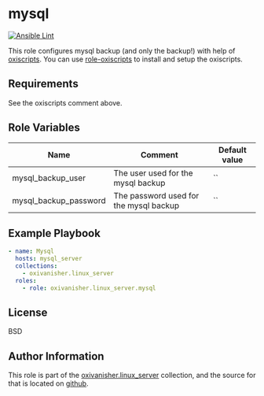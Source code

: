 mysql
=========
[![Ansible Lint](https://github.com/oxivanisher/role-mysql/actions/workflows/ansible-lint.yml/badge.svg)](https://github.com/oxivanisher/role-mysql/actions/workflows/ansible-lint.yml)

This role configures mysql backup (and only the backup!) with help of [oxiscripts](https://github.com/oxivanisher/oxiscripts). You can use [role-oxiscripts](https://github.com/oxivanisher/role-oxiscripts) to install and setup the oxiscripts.

Requirements
------------

See the oxiscripts comment above.

Role Variables
--------------

| Name                  | Comment                                | Default value |
|-----------------------|----------------------------------------|---------------|
| mysql_backup_user     | The user used for the mysql backup     | ``            |
| mysql_backup_password | The password used for the mysql backup | ``            |

Example Playbook
----------------
```yaml
- name: Mysql
  hosts: mysql_server
  collections:
    - oxivanisher.linux_server
  roles:
    - role: oxivanisher.linux_server.mysql
```

License
-------

BSD

Author Information
------------------

This role is part of the [oxivanisher.linux_server](https://github.com/oxivanisher/collection-linux_server) collection, and the source for that is located on [github](https://github.com/oxivanisher/collection-linux_server).
